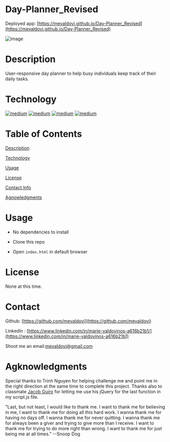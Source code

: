 # Day-Planner_Revised
Deployed app: [https://mevaldovi.github.io/Day-Planner_Revised](https://mevaldovi.github.io/Day-Planner_Revised) 

![image](https://user-images.githubusercontent.com/83307023/135498255-ae3ae225-7de1-4e3f-b751-5edaa8faa41a.png)


# Description

User-responsive day planner to help busy individuals keep track of their daily tasks.


# Technology
[<img alt="medium" src="https://img.shields.io/badge/Python-FFD43B?style=for-the-badge&logo=python&logoColor=blue" />](https://developer.mozilla.org/en-US/docs/Web/HTML)
[<img alt="medium" src="https://img.shields.io/badge/Python-FFD43B?style=for-the-badge&logo=python&logoColor=blue" />](https://developer.mozilla.org/en-US/docs/Web/CSS)
[<img alt="medium" src="https://img.shields.io/badge/Python-FFD43B?style=for-the-badge&logo=python&logoColor=blue" />](https://developer.mozilla.org/en-US/docs/Web/JavaScript)
[<img alt="medium" src="https://img.shields.io/badge/Python-FFD43B?style=for-the-badge&logo=python&logoColor=blue" />](https://docs.python.org/)


# Table of Contents
[Description](https://github.com/mevaldovi/Day-Planner_Revised#Description)


[Technology](https://github.com/mevaldovi/Day-Planner_Revised#Technology)


[Usage](https://github.com/mevaldovi/Day-Planner_Revised#Usage)


[License](https://github.com/mevaldovi/Day-Planner_Revised#License)


[Contact Info](https://github.com/mevaldovi/Day-Planner_Revised#Contact)


[Agnowledgments](https://github.com/mevaldovi/Day-Planner_Revised#Agknowledgments)


# Usage
- No dependencies to install

- Clone this repo

- Open `index.html` in default browser 

# License
None at this time.

# Contact

Github: [https://github.com/mevaldovi](https://github.com/mevaldovi)

LinkedIn : [https://www.linkedin.com/in/marie-valdovinos-a616b21b1/](https://www.linkedin.com/in/marie-valdovinos-a616b21b1)


Shoot me an email:[mevaldovi@gmail.com](mailto:mevaldovi@gmail.com)

# Agknowledgments
Special thanks to Trinh Nguyen for helping challenge me and point me in the right direction at the same time to complete this project.
Thanks also to classmate [Jacob Guiro](https://github.com/Jguiro09) for letting me use his jQuery for the last function in my script.js file.

"Last, but not least, I would like to thank me. I want to thank me for believing in me, I want to thank me for doing all this hard work. I wanna thank me for having no days off. I wanna thank me for never quitting. I wanna thank me for always been a giver and trying to give more than I receive. I want to thank me for trying to do more right than wrong. I want to thank me for just being me at all times.” --Snoop Dog
